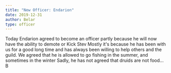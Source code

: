 ```yaml
---
title: "New Officer: Endarion"
date: 2019-12-31
author: Belar
type: officer
---
```


Today Endarion agreed to become an officer partly because he will now have the ability to demote or Kick Stev
Mostly it's because he has been with us for a good long time and has always been willing to help others and the guild.
We agreed that he is allowed to go fishing in the summer, and sometimes in the winter
Sadly, he has not agreed that druids are not food...
B
